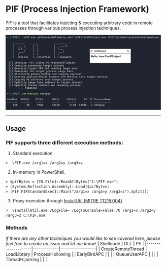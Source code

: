 # PIF (Process Injection Framework)
PIF is a tool that facilitates injecting & executing arbitrary code in remote processes through various process injection techniques.

![PIF](PIF.png)

---

## Usage
### PIF supports three different execution methods:
1. Standard execution.
```
> .\PIF.exe /arg1=x /arg2=y /arg3=z
```
2. In-memory in PowerShell.
```
> $pifBytes = [IO.File]::ReadAllBytes("C:\PIF.exe")
> [System.Reflection.Assembly]::Load($pifBytes)
> [PIF.PIFStandardExec]::Main("/arg1=x /arg2=y /arg3=z").Split())
```
3. Proxy execution through [InstallUtil (MITRE T1218.004)](https://attack.mitre.org/techniques/T1218/004/).
```
> .\InstallUtil.exe /LogFile= /LogToConsole=False /U /arg1=x /arg2=y /arg3=z C:\PIF.exe
```

### Methods
*If there are any other techniques you would like to see covered here, please feel free to create an issue and let me know!*
| Shellcode          | DLL         | PE               |
|--------------------|-------------|------------------|
| CreateRemoteThread | LoadLibrary | ProcessHollowing |
| EarlyBirdAPC       |             |                  |
| QueueUserAPC       |             |                  |
| ThreadHijacking    |             |                  |